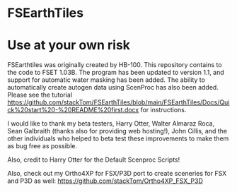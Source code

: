 # FSEarthTiles

# Use at your own risk

FSEarthtiles was originally created by HB-100. This repository contains to the code to FSET 1.03B. The program has been updated to version 1.1, and support for automatic water masking has been added. The ability to automatically create autogen data using ScenProc has also been added. Please see the tutorial https://github.com/stackTom/FSEarthTiles/blob/main/FSEarthTiles/Docs/Quick%20start%20-%20README%20first.docx for instructions.

I would like to thank my beta testers, Harry Otter, Walter Almaraz Roca, Sean Galbraith (thanks also for providing web hosting!), John Cillis, and the other individuals who helped to beta test these improvements to make them as bug free as possible.

Also, credit to Harry Otter for the Default Scenproc Scripts!

Also, check out my Ortho4XP for FSX/P3D port to create sceneries for FSX and P3D as well: https://github.com/stackTom/Ortho4XP_FSX_P3D

